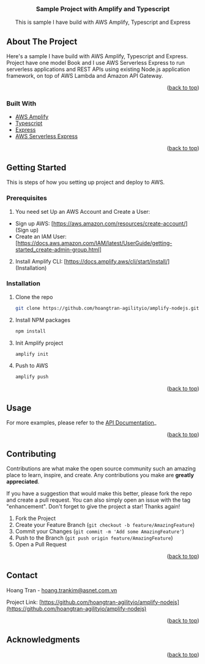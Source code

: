 
<!-- PROJECT LOGO -->
<br />
<div align="center">
<h3 align="center">Sample Project with Amplify and Typescript</h3>

  <p align="center">
    This is sample I have build with AWS Amplify, Typescript and Express
  </p>
</div>

<!-- ABOUT THE PROJECT -->
## About The Project

Here's a sample I have build with AWS Amplify, Typescript and Express. Project have one model Book and I use AWS Serverless Express to run serverless applications and REST APIs using existing Node.js application framework, on top of AWS Lambda and Amazon API Gateway.

<p align="right">(<a href="#top">back to top</a>)</p>

### Built With

* [AWS Amplify](https://docs.amplify.aws/)
* [Typescript](https://www.typescriptlang.org/)
* [Express](https://expressjs.com/)
* [AWS Serverless Express](https://www.npmjs.com/package/aws-serverless-express/)

<p align="right">(<a href="#top">back to top</a>)</p>



<!-- GETTING STARTED -->
## Getting Started

This is steps of how you setting up project and deploy to AWS.

### Prerequisites

1. You need set Up an AWS Account and Create a User: 
* Sign up AWS: [https://aws.amazon.com/resources/create-account/] (Sign up)
* Create an IAM User: [https://docs.aws.amazon.com/IAM/latest/UserGuide/getting-started_create-admin-group.html] 

2. Install Amplify CLI:
[https://docs.amplify.aws/cli/start/install/] (Installation)

### Installation

1. Clone the repo
   ```sh
   git clone https://github.com/hoangtran-agilityio/amplify-nodejs.git
   ```
2. Install NPM packages
   ```sh
   npm install
   ```
3. Init Amplify project
   ```sh
   amplify init
   ```
4. Push to AWS
   ```sh
   amplify push
   ```

<p align="right">(<a href="#top">back to top</a>)</p>


<!-- USAGE EXAMPLES -->
## Usage

For more examples, please refer to the [API Documentation](https://docs.google.com/document/d/1hTzgOOYwBvUjaMo6P1EcAADf4bxGyXE0Tlf-oTNaKSA/edit?usp=sharing)_

<p align="right">(<a href="#top">back to top</a>)</p>


<!-- CONTRIBUTING -->
## Contributing

Contributions are what make the open source community such an amazing place to learn, inspire, and create. Any contributions you make are **greatly appreciated**.

If you have a suggestion that would make this better, please fork the repo and create a pull request. You can also simply open an issue with the tag "enhancement".
Don't forget to give the project a star! Thanks again!

1. Fork the Project
2. Create your Feature Branch (`git checkout -b feature/AmazingFeature`)
3. Commit your Changes (`git commit -m 'Add some AmazingFeature'`)
4. Push to the Branch (`git push origin feature/AmazingFeature`)
5. Open a Pull Request

<p align="right">(<a href="#top">back to top</a>)</p>

<!-- CONTACT -->
## Contact

Hoang Tran - hoang.trankim@asnet.com.vn

Project Link: [https://github.com/hoangtran-agilityio/amplify-nodejs](https://github.com/hoangtran-agilityio/amplify-nodejs)

<p align="right">(<a href="#top">back to top</a>)</p>

<!-- ACKNOWLEDGMENTS -->
## Acknowledgments

<p align="right">(<a href="#top">back to top</a>)</p>